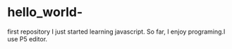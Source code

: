 # hello_world-
first repository
I just started learning javascript. So far, I enjoy programing.I use P5 editor.
